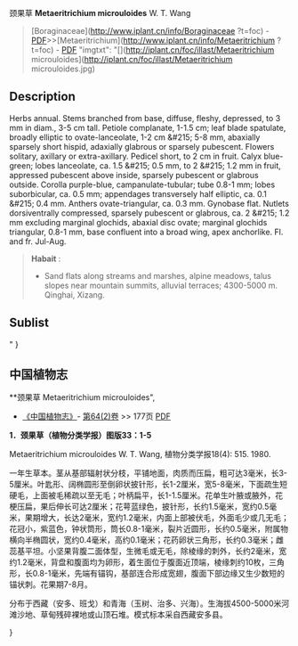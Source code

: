 颈果草 **Metaeritrichium microuloides** W. T. Wang

> [Boraginaceae](http://www.iplant.cn/info/Boraginaceae ?t=foc) - [PDF](http://iplant.cn/foc/pdf/Boraginaceae.pdf)>>[Metaeritrichium](http://www.iplant.cn/info/Metaeritrichium ?t=foc) - [PDF](http://www.iplant.cn/foc/pdf/Metaeritrichium.pdf)
  "imgtxt": "[](http://iplant.cn/foc/illast/Metaeritrichium microuloides](http://iplant.cn/foc/illast/Metaeritrichium microuloides.jpg)

## Description

Herbs annual. Stems branched from base, diffuse, fleshy, depressed, to 3 mm in diam., 3-5 cm tall. Petiole complanate, 1-1.5 cm; leaf blade spatulate, broadly elliptic to ovate-lanceolate, 1-2 cm &amp;#215; 5-8 mm, abaxially sparsely short hispid, adaxially glabrous or sparsely pubescent. Flowers solitary, axillary or extra-axillary. Pedicel short, to 2 cm in fruit. Calyx blue-green; lobes lanceolate, ca. 1.5 &amp;#215; 0.5 mm, to 2 &amp;#215; 1.2 mm in fruit, appressed pubescent above inside, sparsely pubescent or glabrous outside. Corolla purple-blue, campanulate-tubular; tube 0.8-1 mm; lobes suborbicular, ca. 0.5 mm; appendages transversely half elliptic, ca. 0.1 &amp;#215; 0.4 mm. Anthers ovate-triangular, ca. 0.3 mm. Gynobase flat. Nutlets dorsiventrally compressed, sparsely pubescent or glabrous, ca. 2 &amp;#215; 1.2 mm excluding marginal glochids, abaxial disc ovate; marginal glochids triangular, 0.8-1 mm, base confluent into a broad wing, apex anchorlike. Fl. and fr. Jul-Aug.

> **Habait** : 
>* Sand flats along streams and marshes, alpine meadows, talus slopes near mountain summits, alluvial terraces; 4300-5000 m. Qinghai, Xizang.

## Sublist
"
}
## 中国植物志


**颈果草 Metaeritrichium microuloides",

* [《中国植物志》](http://www.iplant.cn/frps)- [第64(2)卷](http://www.iplant.cn/frps/vol/64(2)) >> 177页 [PDF](http://www.iplant.cn/frps/pdf/64(2)/177.pdf)

**1．颈果草（植物分类学报）图版33：1-5**

Metaeritrichium microuloides W. T. Wang, 植物分类学报18(4): 515. 1980.

一年生草本。茎从基部辐射状分枝，平铺地面，肉质而压扁，粗可达3毫米，长3-5厘米。叶匙形、阔椭圆形至倒卵状披针形，长1-2厘米，宽5-8毫米，下面疏生短硬毛，上面被毛稀疏以至无毛；叶柄扁平，长1-1.5厘米。花单生叶腋或腋外，花梗压扁，果后伸长可达2厘米；花萼蓝绿色，披针形，长约1.5毫米，宽约0.5毫米，果期增大，长达2毫米，宽约1.2毫米，内面上部被伏毛，外面毛少或几无毛；花冠小，紫蓝色，钟状筒形，筒长0.8-1毫米，裂片近圆形，长约0.5毫米，附属物横向半椭圆状，宽约0.4毫米，高约0.1毫米；花药卵状三角形，长约0.3毫米；雌蕊基平坦。小坚果背腹二面体型，生微毛或无毛，除棱缘的刺外，长约2毫米，宽约1.2毫米，背盘和腹面均为卵形，着生面位于腹面近顶端，棱缘刺约10枚，三角形，长0.8-1毫米，先端有锚钩，基部连合形成宽翅，腹面下部边缘又生少数短的锚状刺。花果期7-8月。

分布于西藏（安多、班戈）和青海（玉树、治多、兴海）。生海拔4500-5000米河滩沙地、草甸残碎裸地或山顶石堆。模式标本采自西藏安多县。


}